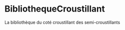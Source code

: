 BibliothequeCroustillant
=======================

La bibliothèque du coté croustillant des semi-croustillants
